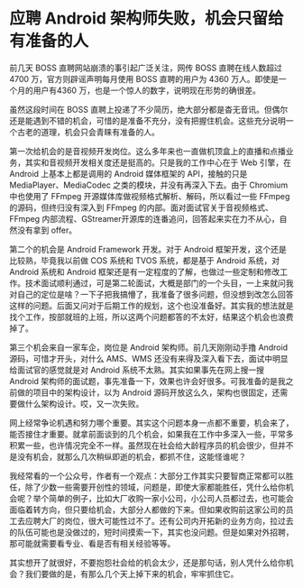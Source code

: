 # 应聘 Android 架构师失败，机会只留给有准备的人

前几天 BOSS 直聘网站崩溃的事引起广泛关注，网传 BOSS 直聘在线人数超过 4700 万，官方则辟谣声明每月使用 BOSS 直聘的用户为 4360 万人。即使是一个月的用户有4360 万，也是一个惊人的数字，说明现在形势的确很差。

虽然这段时间在 BOSS 直聘上投递了不少简历，绝大部分都是杳无音讯。但偶尔还是能遇到不错的机会，可惜的是准备不充分，没有把握住机会。这些充分说明一个古老的道理，机会只会青睐有准备的人。

第一次给机会的是音视频开发岗位。这么多年来也一直做机顶盒上的直播和点播业务，其实和音视频开发相关度还是挺高的。只是我的工作中心在于 Web 引擎，在 Android 上基本上都是调用的 Android 媒体框架的 API，接触的只是 MediaPlayer、MediaCodec 之类的模块，并没有再深入下去。由于 Chromium 中也使用了 FFmpeg 开源媒体库做视频格式解析、解码，所以看过一些 FFmpeg 的源码，但终归没有深入到 FFmpeg 的内部。面对面试官关于音视频格式、FFmpeg 内部流程、GStreamer开源库的连番追问，回答起来实在力不从心，自然没有拿到 offer。

第二个的机会是 Android Framework 开发。对于 Android 框架开发，这个还是比较熟，毕竟我以前做 COS 系统和 TVOS 系统，都是基于 Android 系统，对 Android 系统和 Android 框架还是有一定程度的了解，也做过一些定制和修改工作。技术面试顺利通过，可是第二轮面试，大概是部门的一个头目，一上来就问我对自己的定位是啥？一下子把我搞懵了，我准备了很多问题，但没想到改怎么回答这样的问题。后面又问对于后期工作的规划，这个也没准备好。其实我的想法就是找个工作，按部就班的上班，所以这两个问题都答的不太好，结果这个机会也浪费掉了。

第三个机会来自一家车企，岗位是 Android 架构师。前几天刚刚动手撸 Android 源码，可惜才开头，对什么 AMS、WMS 还没有来得及深入看下去，面试中明显给面试官的感觉就是对 Android 系统不太熟。其实如果事先在网上搜一搜 Android 架构师的面试题，事先准备一下，效果也许会好很多。可我准备的是我之前做的项目中的架构设计，以为 Android 源码开放这么久，架构也很固定，还需要做什么架构设计。哎，又一次失败。

网上经常争论机遇和努力哪个重要。其实这个问题本身一点都不重要，机会来了，能否接住才重要。就拿前面谈到的几个机会，如果我在工作中多深入一些，平常多积累一些，也许情况完全不一样。虽然现在社会给大龄程序员的机会很少，但并不是没有机会，就那么几次稍纵即逝的机会，都抓不住，这能怪谁呢？

我经常看的一个公众号，作者有一个观点：大部分工作其实只要智商正常都可以胜任，除了少数一些需要开创性的领域，问题是，即使大家都能胜任，凭什么给你机会呢？举个简单的例子，比如大厂收购一家小公司，小公司人员都过去，也可能会面临着转方向，但只要给机会，大部分人都做的下来。但如果收购前这家公司的员工去应聘大厂的岗位，很大可能性过不了。还有公司内开拓新的业务方向，拉过去的队伍可能也是没做过的，短时间摸索一下，其实也没问题。但是如果对外招聘，那可能就需要看专业、看是否有相关经验等等。

其实想开了就很好，不要抱怨社会给的机会太少，还是那句话，别人凭什么给你机会？我们要做的是，有那么几个天上掉下来的机会，牢牢抓住它。
